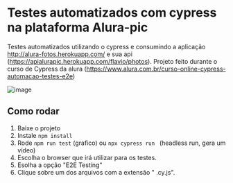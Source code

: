 # Testes automatizados com cypress na plataforma Alura-pic
Testes automatizados utilizando o cypress e consumindo a aplicação http://alura-fotos.herokuapp.com/ e sua api (https://apialurapic.herokuapp.com/flavio/photos). Projeto feito durante o curso de Cypress da alura (https://www.alura.com.br/curso-online-cypress-automacao-testes-e2e)


![image](https://user-images.githubusercontent.com/30128774/209694888-696d34c5-75e9-44b3-94ed-3e6067e40c6c.png)



## Como rodar
1. Baixe o projeto
2. Instale `npm install `
3. Rode `npm run test` (grafico) ou `npx cypress run ` (headless run, gera um vídeo)
4. Escolha o browser que irá utilizar para os testes.
5. Esolha a opção "E2E Testing"
6. Clique sobre um dos arquivos com a extensão " .cy.js".



